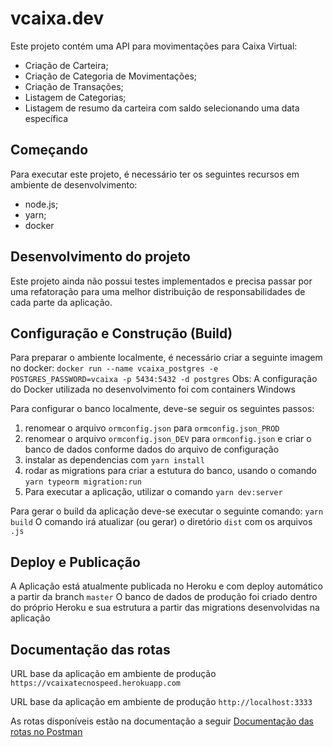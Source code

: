# vcaixa.dev
Este projeto contém uma API para movimentações para Caixa Virtual:
* Criação de Carteira;
* Criação de Categoria de Movimentações;
* Criação de Transações;
* Listagem de Categorias;
* Listagem de resumo da carteira com saldo selecionando uma data específica

## Começando
Para executar este projeto, é necessário ter os seguintes recursos em ambiente de desenvolvimento:
* node.js;
* yarn;
* docker

## Desenvolvimento do projeto
Este projeto ainda não possui testes implementados e precisa passar por uma refatoração para uma melhor distribuição de responsabilidades de cada parte da aplicação.

## Configuração e Construção (Build)
Para preparar o ambiente localmente, é necessário criar a seguinte imagem no docker:
`docker run --name vcaixa_postgres -e POSTGRES_PASSWORD=vcaixa -p 5434:5432 -d postgres`
Obs: A configuração do Docker utilizada no desenvolvimento foi com containers Windows

Para configurar o banco localmente, deve-se seguir os seguintes passos:
1. renomear o arquivo `ormconfig.json` para `ormconfig.json_PROD`
2. renomear o arquivo `ormconfig.json_DEV` para `ormconfig.json` e criar o banco de dados conforme dados do arquivo de configuração
3. instalar as dependencias com `yarn install`
4. rodar as migrations para criar a estutura do banco, usando o comando `yarn typeorm migration:run`
5. Para executar a aplicação, utilizar o comando `yarn dev:server`

Para gerar o build da aplicação deve-se executar o seguinte comando:
`yarn build`
O comando irá atualizar (ou gerar) o diretório `dist` com os arquivos `.js`

## Deploy e Publicação
A Aplicação está atualmente publicada no Heroku e com deploy automático a partir da branch `master`
O banco de dados de produção foi criado dentro do próprio Heroku e sua estrutura a partir das migrations desenvolvidas na aplicação

## Documentação das rotas
URL base da aplicação em ambiente de produção
`https://vcaixatecnospeed.herokuapp.com`

URL base da aplicação em ambiente de produção
`http://localhost:3333`

As rotas disponíveis estão na documentação a seguir
[Documentação das rotas no Postman](https://documenter.getpostman.com/view/4074073/T1LVA4Mu)

